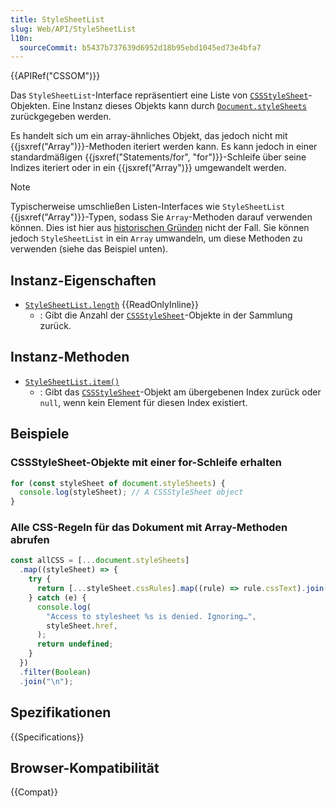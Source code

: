 ```yaml
---
title: StyleSheetList
slug: Web/API/StyleSheetList
l10n:
  sourceCommit: b5437b737639d6952d18b95ebd1045ed73e4bfa7
---
```


{{APIRef("CSSOM")}}

Das `StyleSheetList`-Interface repräsentiert eine Liste von [`CSSStyleSheet`](/de/docs/Web/API/CSSStyleSheet)-Objekten. Eine Instanz dieses Objekts kann durch [`Document.styleSheets`](/de/docs/Web/API/Document/styleSheets) zurückgegeben werden.

Es handelt sich um ein array-ähnliches Objekt, das jedoch nicht mit {{jsxref("Array")}}-Methoden iteriert werden kann. Es kann jedoch in einer standardmäßigen {{jsxref("Statements/for", "for")}}-Schleife über seine Indizes iteriert oder in ein {{jsxref("Array")}} umgewandelt werden.

> [!NOTE]
> Typischerweise umschließen Listen-Interfaces wie `StyleSheetList` {{jsxref("Array")}}-Typen, sodass Sie `Array`-Methoden darauf verwenden können.
> Dies ist hier aus [historischen Gründen](https://stackoverflow.com/questions/74630989/why-use-domstringlist-rather-than-an-array/74641156#74641156) nicht der Fall.
> Sie können jedoch `StyleSheetList` in ein `Array` umwandeln, um diese Methoden zu verwenden (siehe das Beispiel unten).

## Instanz-Eigenschaften

- [`StyleSheetList.length`](/de/docs/Web/API/StyleSheetList/length) {{ReadOnlyInline}}
  - : Gibt die Anzahl der [`CSSStyleSheet`](/de/docs/Web/API/CSSStyleSheet)-Objekte in der Sammlung zurück.

## Instanz-Methoden

- [`StyleSheetList.item()`](/de/docs/Web/API/StyleSheetList/item)
  - : Gibt das [`CSSStyleSheet`](/de/docs/Web/API/CSSStyleSheet)-Objekt am übergebenen Index zurück oder `null`, wenn kein Element für diesen Index existiert.

## Beispiele

### CSSStyleSheet-Objekte mit einer for-Schleife erhalten

```js
for (const styleSheet of document.styleSheets) {
  console.log(styleSheet); // A CSSStyleSheet object
}
```

### Alle CSS-Regeln für das Dokument mit Array-Methoden abrufen

```js
const allCSS = [...document.styleSheets]
  .map((styleSheet) => {
    try {
      return [...styleSheet.cssRules].map((rule) => rule.cssText).join("");
    } catch (e) {
      console.log(
        "Access to stylesheet %s is denied. Ignoring…",
        styleSheet.href,
      );
      return undefined;
    }
  })
  .filter(Boolean)
  .join("\n");
```

## Spezifikationen

{{Specifications}}

## Browser-Kompatibilität

{{Compat}}
